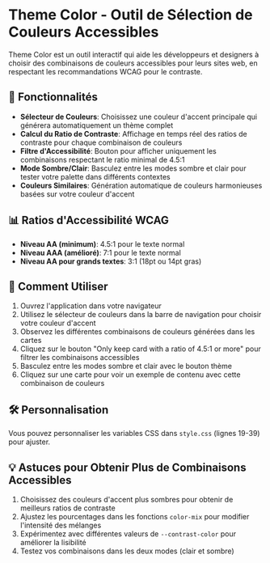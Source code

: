 # Theme Color - Outil de Sélection de Couleurs Accessibles

Theme Color est un outil interactif qui aide les développeurs et designers à choisir des combinaisons de couleurs accessibles pour leurs sites web, en respectant les recommandations WCAG pour le contraste.

## 🎨 Fonctionnalités

- **Sélecteur de Couleurs**: Choisissez une couleur d'accent principale qui générera automatiquement un thème complet
- **Calcul du Ratio de Contraste**: Affichage en temps réel des ratios de contraste pour chaque combinaison de couleurs
- **Filtre d'Accessibilité**: Bouton pour afficher uniquement les combinaisons respectant le ratio minimal de 4.5:1
- **Mode Sombre/Clair**: Basculez entre les modes sombre et clair pour tester votre palette dans différents contextes
- **Couleurs Similaires**: Génération automatique de couleurs harmonieuses basées sur votre couleur d'accent

## 📊 Ratios d'Accessibilité WCAG

- **Niveau AA (minimum)**: 4.5:1 pour le texte normal
- **Niveau AAA (amélioré)**: 7:1 pour le texte normal
- **Niveau AA pour grands textes**: 3:1 (18pt ou 14pt gras)

## 🎯 Comment Utiliser

1. Ouvrez l'application dans votre navigateur
2. Utilisez le sélecteur de couleurs dans la barre de navigation pour choisir votre couleur d'accent
3. Observez les différentes combinaisons de couleurs générées dans les cartes
4. Cliquez sur le bouton "Only keep card with a ratio of 4.5:1 or more" pour filtrer les combinaisons accessibles
5. Basculez entre les modes sombre et clair avec le bouton thème
6. Cliquez sur une carte pour voir un exemple de contenu avec cette combinaison de couleurs

## 🛠️ Personnalisation

Vous pouvez personnaliser les variables CSS dans `style.css` (lignes 19-39) pour ajuster.


## 💡 Astuces pour Obtenir Plus de Combinaisons Accessibles

1. Choisissez des couleurs d'accent plus sombres pour obtenir de meilleurs ratios de contraste
2. Ajustez les pourcentages dans les fonctions `color-mix` pour modifier l'intensité des mélanges
3. Expérimentez avec différentes valeurs de `--contrast-color` pour améliorer la lisibilité
4. Testez vos combinaisons dans les deux modes (clair et sombre)



